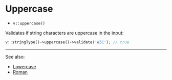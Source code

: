 # Uppercase

- `v::uppercase()`

Validates if string characters are uppercase in the input:

```php
v::stringType()->uppercase()->validate('W3C'); // true
```

***
See also:

  * [Lowercase](Lowercase.md)
  * [Roman](Roman.md)

